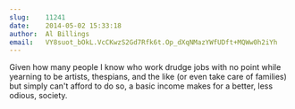 ```yaml
---
slug:    11241
date:    2014-05-02 15:33:18
author:  Al Billings
email:   VY8suot_bOkL.VcCKwzS2Gd7Rfk6t.Op_dXqNMazYWfUDft+MQWw0h2iYh
---
```


Given how many people I know who work drudge jobs with no point while
yearning to be artists, thespians, and the like (or even take care of
families) but simply can't afford to do so, a basic income makes for a
better, less odious, society.
